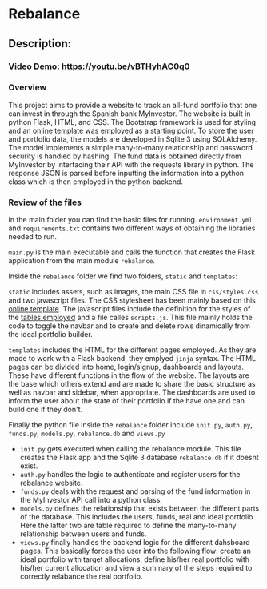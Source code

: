 # Rebalance

## Description:

### Video Demo:  https://youtu.be/vBTHyhAC0q0

### Overview

This project aims to provide a website to track an all-fund portfolio that one can invest in through the Spanish bank MyInvestor. The website is built in python Flask, HTML, and CSS. The Bootstrap framework is used for styling and an online template was employed as a starting point. To store the user and portfolio data, the models are developed in Sqlite 3 using SQLAlchemy. The model implements a simple many-to-many relationship and password security is handled by hashing. The fund data is obtained directly from MyInvestor by interfacing their API with the requests library in python. The response JSON is parsed before inputting the information into a python class which is then employed in the python backend.

### Review of the files

In the main folder you can find the basic files for running. `environment.yml` and `requirements.txt` contains two different ways of obtaining the libraries needed to run.

`main.py` is the main executable and calls the function that creates the Flask application from the main module `rebalance`.

Inside the `rebalance` folder we find two folders, `static` and `templates`:

`static` includes assets, such as images, the main CSS file in `css/styles.css` and two javascript files. The CSS stylesheet has been mainly based on this [online template](https://startbootstrap.com/template/sb-admin). The javascript files include the definition for the styles of the [tables employed](https://github.com/fiduswriter/Simple-DataTables/wiki) and a file calles `scripts.js`. This file mainly holds the code to toggle the navbar and to create and delete rows dinamically from the ideal portfolio builder.

`templates` includes the HTML for the different pages employed. As they are made to work with a Flask backend, they emplyed `jinja` syntax. The HTML pages can be divided into home, login/signup, dashboards and layouts. These have different functions in the flow of the website. The layouts are the base which others extend and are made to share the basic structure as well as navbar and sidebar, when appropriate. The dashboards are used to inform the user about the state of their portfolio if the have one and can build one if they don't.

Finally the python file inside the `rebalance` folder include `init.py`, `auth.py`, `funds.py`, `models.py`, `rebalance.db` and `views.py`
- `init.py` gets  executed when calling the rebalance module. This file creates the Flask app and the Sqlite 3 database `rebalance.db` if it doesnt exist. 
- `auth.py` handles the logic to authenticate and register users for the rebalance website.
- `funds.py` deals with the request and parsing of the fund information in the MyInvestor API call into a python class.
- `models.py` defines the relationship that exists between the different parts of the database. This includes the users, funds, real and ideal portfolio. Here the latter two are table required to define the many-to-many relationship between users and funds.
- `views.py` finally handles the backend logic for the different dahsboard pages. This basically forces the user into the following flow: create an ideal portfolio with target allocations, define his/her real portfolio with his/her current allocation and view a summary of the steps required to correctly relabance the real portfolio. 